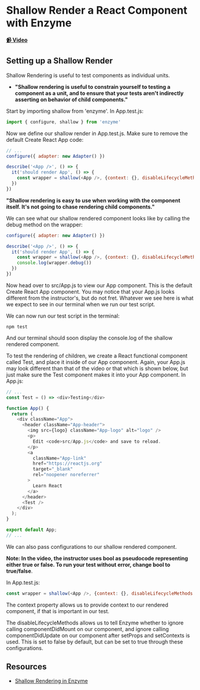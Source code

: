 # Shallow Render a React Component with Enzyme

**[📹 Video](https://egghead.io/lessons/react-shallow-render-a-react-component-with-enzyme)**

## Setting up a Shallow Render
Shallow Rendering is useful to test components as individual units.
- **"Shallow rendering is useful to constrain yourself to testing a component as a unit, and to ensure that your tests aren't indirectly asserting on behavior of child components."**

Start by importing shallow from 'enzyme'. In App.test.js:
```javascript
import { configure, shallow } from 'enzyme'
```
Now we define our shallow render in App.test.js. Make sure to remove the default Create React App code:
```javascript
// ...
configure({ adapter: new Adapter() })

describe('<App />', () => {
  it('should render App', () => {
    const wrapper = shallow(<App />, {context: {}, disableLifecycleMethods: bool})
  })
})
```
**"Shallow rendering is easy to use when working with the component itself. It's not going to chase rendering child components."**

We can see what our shallow rendered component looks like by calling the debug method on the wrapper:
```js
configure({ adapter: new Adapter() })

describe('<App />', () => {
  it('should render App', () => {
    const wrapper = shallow(<App />, {context: {}, disableLifecycleMethods: bool})
    console.log(wrapper.debug())
  })
})
```
Now head over to src/App.js to view our App component. This is the default Create React App component. You may notice that your App.js looks different from the instructor's, but do not fret. Whatever we see here is what we expect to see in our terminal when we run our test script.

We can now run our test script in the terminal:
```
npm test
```
And our terminal should soon display the console.log of the shallow rendered component.

To test the rendering of children, we create a React functional component called Test, and place it inside of our App component. Again, your App.js may look different than that of the video or that which is shown below, but just make sure the Test component makes it into your App component. In App.js:
```javascript
// ...
const Test = () => <div>Testing</div>

function App() {
  return (
    <div className="App">
      <header className="App-header">
        <img src={logo} className="App-logo" alt="logo" />
        <p>
          Edit <code>src/App.js</code> and save to reload.
        </p>
        <a
          className="App-link"
          href="https://reactjs.org"
          target="_blank"
          rel="noopener noreferrer"
        >
          Learn React
        </a>
      </header>
      <Test />
    </div>
  );
}

export default App;
// ...
```
We can also pass configurations to our shallow rendered component.

**Note: In the video, the instructor uses bool as pseudocode representing either true or false. To run your test without error, change bool to true/false**.

In App.test.js:
```javascript
const wrapper = shallow(<App />, {context: {}, disableLifecycleMethods: bool})
```
The context property allows us to provide context to our rendered component, if that is important in our test.

The disableLifecycleMethods allows us to tell Enzyme whether to ignore calling componentDidMount on our component, and ignore calling componentDidUpdate on our component after setProps and setContexts is used. This is set to false by default, but can be set to true through these configurations.
## Resources
- [Shallow Rendering in Enzyme](https://enzymejs.github.io/enzyme/docs/api/shallow.html)
